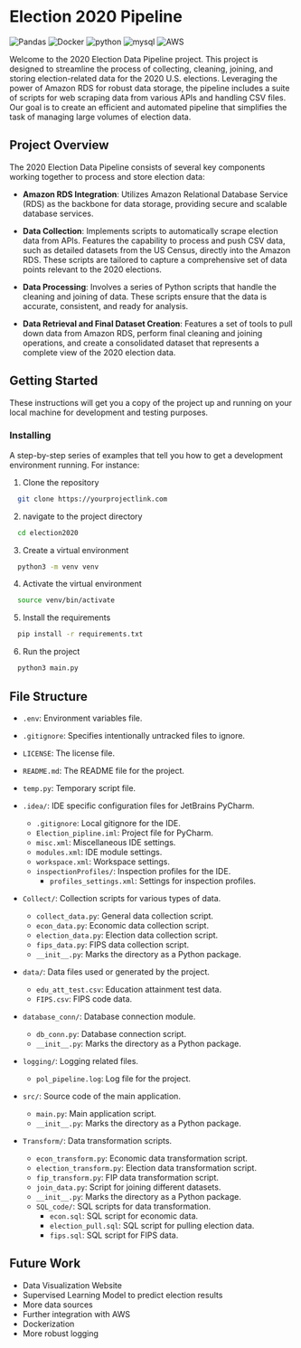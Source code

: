 # Election 2020 Pipeline

<p>
<img alt="Pandas" src="https://img.shields.io/badge/-Pandas-5849BE?style=flat-square&logo=pandas&logoColor=white" />
<img alt="Docker" src="https://img.shields.io/badge/-Docker-46a2f1?style=flat-square&logo=docker&logoColor=white" />
<img alt="python" src="https://img.shields.io/badge/-Python-13aa52?style=flat-square&logo=python&logoColor=white" />
<img alt="mysql" src="https://img.shields.io/badge/-mysql-F7B93E?style=flat-square&logo=mysql&logoColor=black" />
<img alt="AWS" src="https://img.shields.io/badge/-AWS-DD0031?style=flat-square&logo=amazonaws&logoColor=white" />
</p>

Welcome to the 2020 Election Data Pipeline project. This project is designed to streamline the process of collecting, cleaning, joining, and storing election-related data for the 2020 U.S. elections. Leveraging the power of Amazon RDS for robust data storage, the pipeline includes a suite of scripts for web scraping data from various APIs and handling CSV files. Our goal is to create an efficient and automated pipeline that simplifies the task of managing large volumes of election data.

## Project Overview

The 2020 Election Data Pipeline consists of several key components working together to process and store election data:

- **Amazon RDS Integration**: Utilizes Amazon Relational Database Service (RDS) as the backbone for data storage, providing secure and scalable database services.

- **Data Collection**: Implements scripts to automatically scrape election data from  APIs. Features the capability to process and push CSV data, such as detailed datasets from the US Census, directly into the Amazon RDS. These scripts are tailored to capture a comprehensive set of data points relevant to the 2020 elections.

- **Data Processing**: Involves a series of Python scripts that handle the cleaning and joining of data. These scripts ensure that the data is accurate, consistent, and ready for analysis.

- **Data Retrieval and Final Dataset Creation**: Features a set of tools to pull down data from Amazon RDS, perform final cleaning and joining operations, and create a consolidated dataset that represents a complete view of the 2020 election data.

## Getting Started

These instructions will get you a copy of the project up and running on your local machine for development and testing purposes.

### Installing

A step-by-step series of examples that tell you how to get a development environment running. For instance:

1. Clone the repository

```bash
  git clone https://yourprojectlink.com
```

2. navigate to the project directory

```bash
  cd election2020
```

3. Create a virtual environment

```bash
  python3 -m venv venv
```

4. Activate the virtual environment

```bash
  source venv/bin/activate
```

5. Install the requirements

```bash
  pip install -r requirements.txt
```

6. Run the project

```bash
  python3 main.py
```

## File Structure

- `.env`: Environment variables file.
- `.gitignore`: Specifies intentionally untracked files to ignore.
- `LICENSE`: The license file.
- `README.md`: The README file for the project.
- `temp.py`: Temporary script file.

- `.idea/`: IDE specific configuration files for JetBrains PyCharm.
  - `.gitignore`: Local gitignore for the IDE.
  - `Election_pipline.iml`: Project file for PyCharm.
  - `misc.xml`: Miscellaneous IDE settings.
  - `modules.xml`: IDE module settings.
  - `workspace.xml`: Workspace settings.
  - `inspectionProfiles/`: Inspection profiles for the IDE.
    - `profiles_settings.xml`: Settings for inspection profiles.

- `Collect/`: Collection scripts for various types of data.
  - `collect_data.py`: General data collection script.
  - `econ_data.py`: Economic data collection script.
  - `election_data.py`: Election data collection script.
  - `fips_data.py`: FIPS data collection script.
  - `__init__.py`: Marks the directory as a Python package.

- `data/`: Data files used or generated by the project.
  - `edu_att_test.csv`: Education attainment test data.
  - `FIPS.csv`: FIPS code data.

- `database_conn/`: Database connection module.
  - `db_conn.py`: Database connection script.
  - `__init__.py`: Marks the directory as a Python package.

- `logging/`: Logging related files.
  - `pol_pipeline.log`: Log file for the project.

- `src/`: Source code of the main application.
  - `main.py`: Main application script.
  - `__init__.py`: Marks the directory as a Python package.

- `Transform/`: Data transformation scripts.
  - `econ_transform.py`: Economic data transformation script.
  - `election_transform.py`: Election data transformation script.
  - `fip_transform.py`: FIP data transformation script.
  - `join_data.py`: Script for joining different datasets.
  - `__init__.py`: Marks the directory as a Python package.
  - `SQL_code/`: SQL scripts for data transformation.
    - `econ.sql`: SQL script for economic data.
    - `election_pull.sql`: SQL script for pulling election data.
    - `fips.sql`: SQL script for FIPS data.

## Future Work

- Data Visualization Website
- Supervised Learning Model to predict election results
- More data sources
- Further integration with AWS
- Dockerization
- More robust logging
